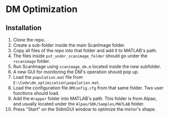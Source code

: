 # DM Optimization

## Installation
1. Clone the repo.
2. Create a sub-folder inside the main ScanImage folder.
3. Copy all files of the repo into that folder and add it to MATLAB's path.
4. The files inside `put_under_scanimage_folder` should go under the `+scanimage` folder.
5. Run ScanImage using `scanimage_dm.m` located inside the new subfolder.
6. A new GUI for monitoring the DM's operation should pop up. 
7. Load the `population.mat` file from `E:\Code\dm_optimization\population.mat`.
8. Load the configuration file `DMConfig.cfg` from that same folder. Two user functions should load.
9. Add the `Wrapper` folder into MATLAB's path. This folder is from Alpao, and usually located under the `Alpao/SDK/Samples/MATLAB` folder.
10. Press "Start" on the SIdmGUI window to optimize the mirror's shape.
